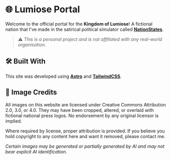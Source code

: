 # 🌐 Lumiose Portal

Welcome to the official portal for the **Kingdom of Lumiose**! A fictional nation that I've made in the satirical political simulator called [**NationStates**](https://www.nationstates.net/nation=lumiose/).

>⚠️ _This is a personal project and is not affiliated with any real-world organisation._

## 🛠️ Built With

This site was developed using [**Astro**](https://astro.build/) and [**TailwindCSS**](https://tailwindcss.com/).

## 📸 Image Credits

All images on this website are licensed under Creative Commons Attribution 2.0, 3.0, or 4.0. They may have been cropped, altered, or overlaid with fictional national press logos. No endorsement by any original licensor is implied.

Where required by license, proper attribution is provided. If you believe you hold copyright to any content here and want it removed, please contact me.

_Certain images may be generated or partially generated by AI and may not bear explicit AI identification._